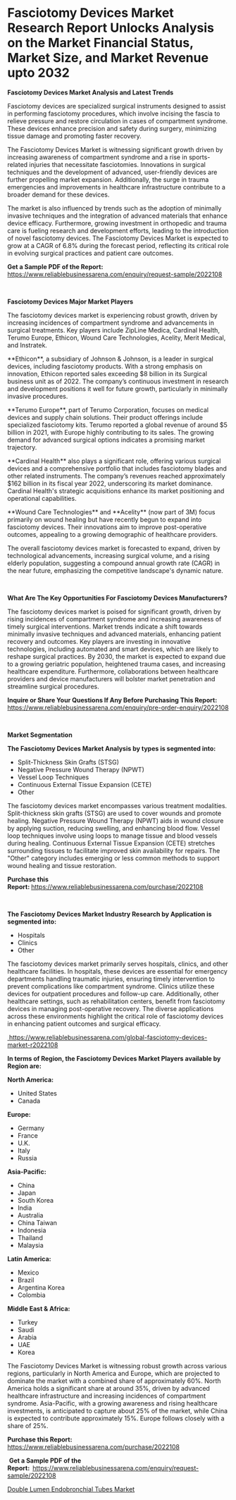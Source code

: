 <p><h1>Fasciotomy Devices Market Research Report Unlocks Analysis on the Market Financial Status, Market Size, and Market Revenue upto 2032</h1></p><p><strong>Fasciotomy Devices Market Analysis and Latest Trends</strong></p>
<p><p>Fasciotomy devices are specialized surgical instruments designed to assist in performing fasciotomy procedures, which involve incising the fascia to relieve pressure and restore circulation in cases of compartment syndrome. These devices enhance precision and safety during surgery, minimizing tissue damage and promoting faster recovery. </p><p>The Fasciotomy Devices Market is witnessing significant growth driven by increasing awareness of compartment syndrome and a rise in sports-related injuries that necessitate fasciotomies. Innovations in surgical techniques and the development of advanced, user-friendly devices are further propelling market expansion. Additionally, the surge in trauma emergencies and improvements in healthcare infrastructure contribute to a broader demand for these devices.</p><p>The market is also influenced by trends such as the adoption of minimally invasive techniques and the integration of advanced materials that enhance device efficacy. Furthermore, growing investment in orthopedic and trauma care is fueling research and development efforts, leading to the introduction of novel fasciotomy devices. The Fasciotomy Devices Market is expected to grow at a CAGR of 6.8% during the forecast period, reflecting its critical role in evolving surgical practices and patient care outcomes.</p></p>
<p><strong>Get a Sample PDF of the Report:&nbsp;</strong> <a href="https://www.reliablebusinessarena.com/enquiry/request-sample/2022108?utm_campaign=3008&utm_medium=2&utm_source=Github&utm_content=ia&utm_term=29032025&utm_id=fasciotomy-devices">https://www.reliablebusinessarena.com/enquiry/request-sample/2022108</a></p>
<p>&nbsp;</p>
<p><strong>Fasciotomy Devices Major Market Players</strong></p>
<p><p>The fasciotomy devices market is experiencing robust growth, driven by increasing incidences of compartment syndrome and advancements in surgical treatments. Key players include ZipLine Medica, Cardinal Health, Terumo Europe, Ethicon, Wound Care Technologies, Acelity, Merit Medical, and Instratek.</p><p>**Ethicon**, a subsidiary of Johnson & Johnson, is a leader in surgical devices, including fasciotomy products. With a strong emphasis on innovation, Ethicon reported sales exceeding $8 billion in its Surgical business unit as of 2022. The company’s continuous investment in research and development positions it well for future growth, particularly in minimally invasive procedures.</p><p>**Terumo Europe**, part of Terumo Corporation, focuses on medical devices and supply chain solutions. Their product offerings include specialized fasciotomy kits. Terumo reported a global revenue of around $5 billion in 2021, with Europe highly contributing to its sales. The growing demand for advanced surgical options indicates a promising market trajectory.</p><p>**Cardinal Health** also plays a significant role, offering various surgical devices and a comprehensive portfolio that includes fasciotomy blades and other related instruments. The company’s revenues reached approximately $162 billion in its fiscal year 2022, underscoring its market dominance. Cardinal Health's strategic acquisitions enhance its market positioning and operational capabilities.</p><p>**Wound Care Technologies** and **Acelity** (now part of 3M) focus primarily on wound healing but have recently begun to expand into fasciotomy devices. Their innovations aim to improve post-operative outcomes, appealing to a growing demographic of healthcare providers.</p><p>The overall fasciotomy devices market is forecasted to expand, driven by technological advancements, increasing surgical volume, and a rising elderly population, suggesting a compound annual growth rate (CAGR) in the near future, emphasizing the competitive landscape's dynamic nature.</p></p>
<p>&nbsp;</p>
<p><strong>What Are The Key Opportunities For Fasciotomy Devices Manufacturers?</strong></p>
<p><p>The fasciotomy devices market is poised for significant growth, driven by rising incidences of compartment syndrome and increasing awareness of timely surgical interventions. Market trends indicate a shift towards minimally invasive techniques and advanced materials, enhancing patient recovery and outcomes. Key players are investing in innovative technologies, including automated and smart devices, which are likely to reshape surgical practices. By 2030, the market is expected to expand due to a growing geriatric population, heightened trauma cases, and increasing healthcare expenditure. Furthermore, collaborations between healthcare providers and device manufacturers will bolster market penetration and streamline surgical procedures.</p></p>
<p><strong>Inquire or Share Your Questions If Any Before Purchasing This Report:</strong> <a href="https://www.reliablebusinessarena.com/enquiry/pre-order-enquiry/2022108?utm_campaign=3008&utm_medium=2&utm_source=Github&utm_content=ia&utm_term=29032025&utm_id=fasciotomy-devices">https://www.reliablebusinessarena.com/enquiry/pre-order-enquiry/2022108</a></p>
<p>&nbsp;</p>
<p><strong>Market Segmentation</strong></p>
<p><strong>The Fasciotomy Devices Market Analysis by types is segmented into:</strong></p>
<p><ul><li>Split-Thickness Skin Grafts (STSG)</li><li>Negative Pressure Wound Therapy (NPWT)</li><li>Vessel Loop Techniques</li><li>Continuous External Tissue Expansion (CETE)</li><li>Other</li></ul></p>
<p><p>The fasciotomy devices market encompasses various treatment modalities. Split-thickness skin grafts (STSG) are used to cover wounds and promote healing. Negative Pressure Wound Therapy (NPWT) aids in wound closure by applying suction, reducing swelling, and enhancing blood flow. Vessel loop techniques involve using loops to manage tissue and blood vessels during healing. Continuous External Tissue Expansion (CETE) stretches surrounding tissues to facilitate improved skin availability for repairs. The "Other" category includes emerging or less common methods to support wound healing and tissue restoration.</p></p>
<p><strong>Purchase this Report:&nbsp;</strong><a href="https://www.reliablebusinessarena.com/purchase/2022108?utm_campaign=3008&utm_medium=2&utm_source=Github&utm_content=ia&utm_term=29032025&utm_id=fasciotomy-devices">https://www.reliablebusinessarena.com/purchase/2022108</a></p>
<p>&nbsp;</p>
<p><strong>The Fasciotomy Devices Market Industry Research by Application is segmented into:</strong></p>
<p><ul><li>Hospitals</li><li>Clinics</li><li>Other</li></ul></p>
<p><p>The fasciotomy devices market primarily serves hospitals, clinics, and other healthcare facilities. In hospitals, these devices are essential for emergency departments handling traumatic injuries, ensuring timely intervention to prevent complications like compartment syndrome. Clinics utilize these devices for outpatient procedures and follow-up care. Additionally, other healthcare settings, such as rehabilitation centers, benefit from fasciotomy devices in managing post-operative recovery. The diverse applications across these environments highlight the critical role of fasciotomy devices in enhancing patient outcomes and surgical efficacy.</p></p>
<p><a href="https://www.reliablebusinessarena.com/global-fasciotomy-devices-market-r2022108?utm_campaign=3008&utm_medium=2&utm_source=Github&utm_content=ia&utm_term=29032025&utm_id=fasciotomy-devices">&nbsp;https://www.reliablebusinessarena.com/global-fasciotomy-devices-market-r2022108</a></p>
<p><strong>In terms of Region, the Fasciotomy Devices Market Players available by Region are:</strong></p>
<p>
    <p> <strong> North America: </strong>
        <ul>
            <li>United States</li>
            <li>Canada</li>
        </ul>
        </p> 
    <p> <strong> Europe: </strong>
        <ul>
            <li>Germany</li>
            <li>France</li>
            <li>U.K.</li>
            <li>Italy</li>
            <li>Russia</li>
        </ul>
        </p> 
    <p> <strong> Asia-Pacific: </strong>
        <ul>
            <li>China</li>
            <li>Japan</li>
            <li>South Korea</li>
            <li>India</li>
            <li>Australia</li>
            <li>China Taiwan</li>
            <li>Indonesia</li>
            <li>Thailand</li>
            <li>Malaysia</li>
        </ul>
        </p> 
    <p> <strong> Latin America: </strong>
        <ul>
            <li>Mexico</li>
            <li>Brazil</li>
            <li>Argentina Korea</li>
            <li>Colombia</li>
        </ul>
        </p> 
    <p> <strong> Middle East & Africa: </strong>
        <ul>
            <li>Turkey</li>
            <li>Saudi</li>
            <li>Arabia</li>
            <li>UAE</li>
            <li>Korea</li>
        </ul>
    </p>
    </p>
<p><p>The Fasciotomy Devices Market is witnessing robust growth across various regions, particularly in North America and Europe, which are projected to dominate the market with a combined share of approximately 60%. North America holds a significant share at around 35%, driven by advanced healthcare infrastructure and increasing incidences of compartment syndrome. Asia-Pacific, with a growing awareness and rising healthcare investments, is anticipated to capture about 25% of the market, while China is expected to contribute approximately 15%. Europe follows closely with a share of 25%.</p></p>
<p><strong>Purchase this Report: </strong><a href="https://www.reliablebusinessarena.com/purchase/2022108?utm_campaign=3008&utm_medium=2&utm_source=Github&utm_content=ia&utm_term=29032025&utm_id=fasciotomy-devices">https://www.reliablebusinessarena.com/purchase/2022108</a></p>
<p>&nbsp;<strong>Get a Sample PDF of the Report:&nbsp;&nbsp;</strong><a href="https://www.reliablebusinessarena.com/enquiry/request-sample/2022108?utm_campaign=3008&utm_medium=2&utm_source=Github&utm_content=ia&utm_term=29032025&utm_id=fasciotomy-devices">https://www.reliablebusinessarena.com/enquiry/request-sample/2022108</a></p>
<p><strong></strong></p>
<p><p><a href="https://github.com/tashipmhuiri/Market-Research-Report-List-1/blob/main/double-lumen-endobronchial-tubes-market.md?utm_campaign=3008&utm_medium=2&utm_source=Github&utm_content=ia&utm_term=29032025&utm_id=fasciotomy-devices">Double Lumen Endobronchial Tubes Market</a></p></p>